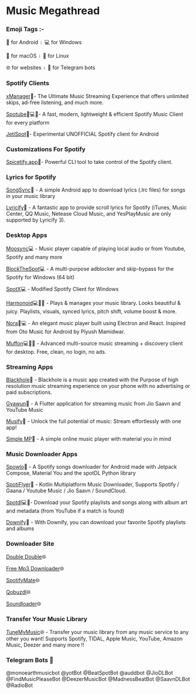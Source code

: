 # Music Megathread

### Emoji Tags :-

📱 for Android      ।  💻 for Windows

🍏 for macOS        ।  🐧 for Linux

🌐 for websites     ।  🤖 for Telegram bots


### Spotify Clients

[xManager](https://github.com/Team-xManager/xManager)📱- The Ultimate Music Streaming Experience that offers unlimited skips, ad-free listening, and much more.

[Spotube](https://spotube.krtirtho.dev/)📱💻🐧- A fast, modern, lightweight & efficient Spotify Music Client for every platform

[JetiSpot](https://github.com/iTaysonLab/jetispot)📱- Experimental UNOFFICIAL Spotify client for Android 

### Customizations For Spotify

[Spicetify.app](https://spicetify.app)🐧- Powerful CLI tool to take control of the Spotify client.

### Lyrics for Spotify

[SongSync](https://github.com/Lambada10/SongSync)📱 - A simple Android app to download lyrics (.lrc files) for songs in your music library

[Lyricify](https://github.com/WXRIW/Lyricify-App)📱 - A fantastic app to provide scroll lyrics for Spotify (iTunes, Music Center, QQ Music, Netease Cloud Music, and YesPlayMusic are only supported by Lyricify 3).

### Desktop Apps

[Moosync](https://github.com/Moosync/Moosync)💻 - Music player capable of playing local audio or from Youtube, Spotify and many more

[BlockTheSpot](https://github.com/mrpond/BlockTheSpot)💻 - A multi-purpose adblocker and skip-bypass for the Spotify for Windows (64 bit)

[SpotX](https://github.com/SpotX-Official/SpotX)💻 - Modified Spotify Client for Windows

[Harmonoid](https://github.com/harmonoid/harmonoid)💻🐧📱 - Plays & manages your music library. Looks beautiful & juicy. Playlists, visuals, synced lyrics, pitch shift, volume boost & more.

[Nora](https://github.com/Sandakan/Nora)📱💻 - An elegant music player built using Electron and React. Inspired from Oto Music for Android by Piyush Mamidwar.

[Muffon](https://github.com/staniel359/muffon/)💻🐧🍏 - Advanced multi-source music streaming + discovery client for desktop. Free, clean, no login, no ads.

### Streaming Apps

[Blackhole](https://sangwan5688.github.io/)📱 - Blackhole is a music app created with the Purpose of high resolution music streaming experience on your phone with no advertising or paid subscriptions.

[Gyawun](https://github.com/sheikhhaziq/gyavun)📱 - A Flutter application for streaming music from Jio Saavn and YouTube Music

[Musify](https://github.com/gokadzev/Musify)📱 - Unlock the full potential of music: Stream effortlessly with one app!

[Simple MP](https://github.com/lighttigerXIV/SimpleMP-Compose/)📱 - A simple online music player with material you in mind

### Music Downloader Apps

[Spowlo](https://github.com/BobbyESP/Spowlo)📱 - A Spotify songs downloader for Android made with Jetpack Compose, Material You and the spotDL Python library

[SpotiFlyer](https://github.com/Shabinder/SpotiFlyer)📱 - Kotlin Multiplatform Music Downloader, Supports Spotify / Gaana / Youtube Music / Jio Saavn / SoundCloud.

[Spotdl](https://github.com/spotDL/spotify-downloader)💻🐧- Download your Spotify playlists and songs along with album art and metadata (from YouTube if a match is found)

[Downify](https://play.google.com/store/apps/details?id=com.sam.downify)📱 - With Downify, you can download your favorite Spotify playlists and albums

### Downloader Site

[Double Double](https://doubledouble.top/)🌐

[Free Mp3 Downloader](https://free-mp3-download.net/)🌐

[SpotifyMate](https://spotifymate.com/)🌐

[Qobuzdl](https://github.com/vitiko98/qobuz-dl)🌐

[Soundloader](https://www.soundloaders.com/)🌐

### Transfer Your Music Library 

[TuneMyMusic](http://tunemymusic.com/)🌐 - Transfer your music library from any music service to any other you want! Supports Spotify, TIDAL, Apple Music, YouTube, Amazon Music, Deezer and many more !!

### Telegram Bots 🤖

@monoearthmusicbot
@yotBot
@BeatSpotBot
@auddbot
@JioDLBot
@FindMusicPleaseBot
@DeezerMusicBot
@MadnessBeatBot
@SaavnDLBot
@RadioBot